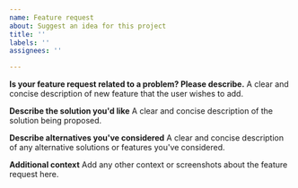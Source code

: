 ```yaml
---
name: Feature request
about: Suggest an idea for this project
title: ''
labels: ''
assignees: ''

---
```


**Is your feature request related to a problem? Please describe.**
A clear and concise description of new feature that the user wishes to add.

**Describe the solution you'd like**
A clear and concise description of the solution being proposed.

**Describe alternatives you've considered**
A clear and concise description of any alternative solutions or features you've considered.

**Additional context**
Add any other context or screenshots about the feature request here.
